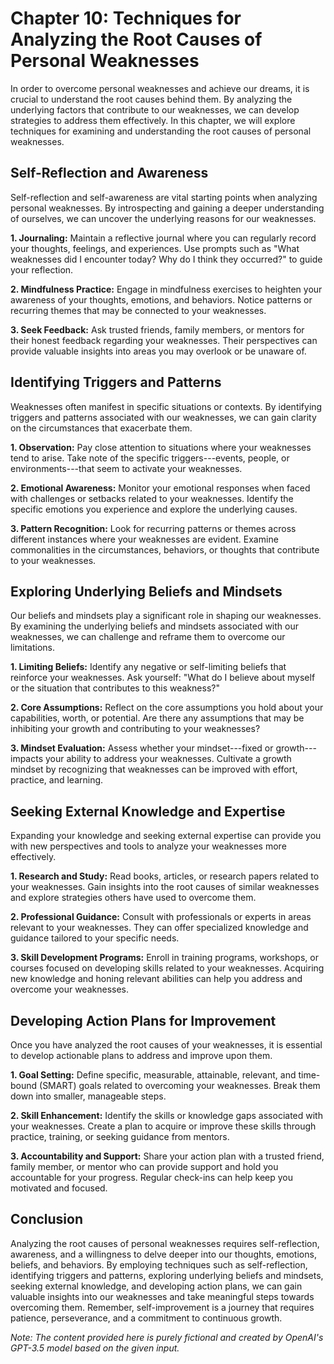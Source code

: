 Chapter 10: Techniques for Analyzing the Root Causes of Personal Weaknesses
===========================================================================

In order to overcome personal weaknesses and achieve our dreams, it is crucial to understand the root causes behind them. By analyzing the underlying factors that contribute to our weaknesses, we can develop strategies to address them effectively. In this chapter, we will explore techniques for examining and understanding the root causes of personal weaknesses.

**Self-Reflection and Awareness**
---------------------------------

Self-reflection and self-awareness are vital starting points when analyzing personal weaknesses. By introspecting and gaining a deeper understanding of ourselves, we can uncover the underlying reasons for our weaknesses.

**1. Journaling:** Maintain a reflective journal where you can regularly record your thoughts, feelings, and experiences. Use prompts such as "What weaknesses did I encounter today? Why do I think they occurred?" to guide your reflection.

**2. Mindfulness Practice:** Engage in mindfulness exercises to heighten your awareness of your thoughts, emotions, and behaviors. Notice patterns or recurring themes that may be connected to your weaknesses.

**3. Seek Feedback:** Ask trusted friends, family members, or mentors for their honest feedback regarding your weaknesses. Their perspectives can provide valuable insights into areas you may overlook or be unaware of.

**Identifying Triggers and Patterns**
-------------------------------------

Weaknesses often manifest in specific situations or contexts. By identifying triggers and patterns associated with our weaknesses, we can gain clarity on the circumstances that exacerbate them.

**1. Observation:** Pay close attention to situations where your weaknesses tend to arise. Take note of the specific triggers---events, people, or environments---that seem to activate your weaknesses.

**2. Emotional Awareness:** Monitor your emotional responses when faced with challenges or setbacks related to your weaknesses. Identify the specific emotions you experience and explore the underlying causes.

**3. Pattern Recognition:** Look for recurring patterns or themes across different instances where your weaknesses are evident. Examine commonalities in the circumstances, behaviors, or thoughts that contribute to your weaknesses.

**Exploring Underlying Beliefs and Mindsets**
---------------------------------------------

Our beliefs and mindsets play a significant role in shaping our weaknesses. By examining the underlying beliefs and mindsets associated with our weaknesses, we can challenge and reframe them to overcome our limitations.

**1. Limiting Beliefs:** Identify any negative or self-limiting beliefs that reinforce your weaknesses. Ask yourself: "What do I believe about myself or the situation that contributes to this weakness?"

**2. Core Assumptions:** Reflect on the core assumptions you hold about your capabilities, worth, or potential. Are there any assumptions that may be inhibiting your growth and contributing to your weaknesses?

**3. Mindset Evaluation:** Assess whether your mindset---fixed or growth---impacts your ability to address your weaknesses. Cultivate a growth mindset by recognizing that weaknesses can be improved with effort, practice, and learning.

**Seeking External Knowledge and Expertise**
--------------------------------------------

Expanding your knowledge and seeking external expertise can provide you with new perspectives and tools to analyze your weaknesses more effectively.

**1. Research and Study:** Read books, articles, or research papers related to your weaknesses. Gain insights into the root causes of similar weaknesses and explore strategies others have used to overcome them.

**2. Professional Guidance:** Consult with professionals or experts in areas relevant to your weaknesses. They can offer specialized knowledge and guidance tailored to your specific needs.

**3. Skill Development Programs:** Enroll in training programs, workshops, or courses focused on developing skills related to your weaknesses. Acquiring new knowledge and honing relevant abilities can help you address and overcome your weaknesses.

**Developing Action Plans for Improvement**
-------------------------------------------

Once you have analyzed the root causes of your weaknesses, it is essential to develop actionable plans to address and improve upon them.

**1. Goal Setting:** Define specific, measurable, attainable, relevant, and time-bound (SMART) goals related to overcoming your weaknesses. Break them down into smaller, manageable steps.

**2. Skill Enhancement:** Identify the skills or knowledge gaps associated with your weaknesses. Create a plan to acquire or improve these skills through practice, training, or seeking guidance from mentors.

**3. Accountability and Support:** Share your action plan with a trusted friend, family member, or mentor who can provide support and hold you accountable for your progress. Regular check-ins can help keep you motivated and focused.

**Conclusion**
--------------

Analyzing the root causes of personal weaknesses requires self-reflection, awareness, and a willingness to delve deeper into our thoughts, emotions, beliefs, and behaviors. By employing techniques such as self-reflection, identifying triggers and patterns, exploring underlying beliefs and mindsets, seeking external knowledge, and developing action plans, we can gain valuable insights into our weaknesses and take meaningful steps towards overcoming them. Remember, self-improvement is a journey that requires patience, perseverance, and a commitment to continuous growth.

*Note: The content provided here is purely fictional and created by OpenAI's GPT-3.5 model based on the given input.*

